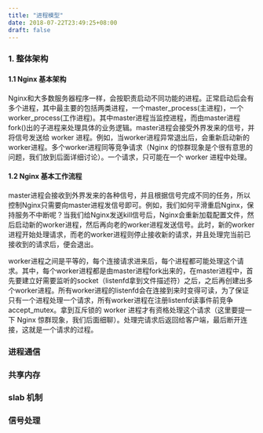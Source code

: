 ```yaml
---
title: "进程模型"
date: 2018-07-22T23:49:25+08:00
draft: false
---
```


### 1. 整体架构

#### 1.1 Nginx 基本架构
    
Nginx和大多数服务器程序一样，会按职责启动不同功能的进程。正常启动后会有多个进程，其中最主要的包括两类进程，一个master_process(主进程)，一个worker_process(工作进程)。其中master进程当监控进程，而由master进程fork()出的子进程来处理具体的业务逻辑。master进程会接受外界发来的信号，并将信号发送给 worker 进程。例如，当worker进程异常退出后，会重新启动新的worker进程。多个worker进程同等竞争请求（Nginx 的惊群现象是个很有意思的问题，我们放到后面详细讨论）。一个请求，只可能在一个 worker 进程中处理。

#### 1.2 Nginx 基本工作流程

master进程会接收到外界发来的各种信号，并且根据信号完成不同的任务，所以控制Nginx只需要向master进程发信号即可。例如，我们如何平滑重启Nginx，保持服务不中断呢？当我们给Nginx发送kill信号后，Nginx会重新加载配置文件，然后启动新的worker进程，然后再向老的worker进程发送信号。此时，新的worker进程开始处理请求，而老的worker进程则停止接收新的请求，并且处理完当前已接收到的请求后，便会退出。

worker进程之间是平等的，每个连接请求进来后，每个进程都可能处理这个请求。其中，每个worker进程都是由master进程fork出来的，在master进程中，首先要建立好需要监听的socket（listenfd拿到文件描述符）之后，之后再创建出多个worker进程。所有worker进程的listenfd会在连接到来时变得可读，为了保证只有一个进程处理一个请求，所有worker进程在注册listenfd读事件前竞争accept_mutex。拿到互斥锁的 worker 进程才有资格处理这个请求（这里要提一下 Nginx 惊群现象，我们后面细聊）。处理完请求后返回给客户端，最后断开连接，这就是一个请求的过程。




### 进程通信

### 共享内存

### slab 机制

### 信号处理

